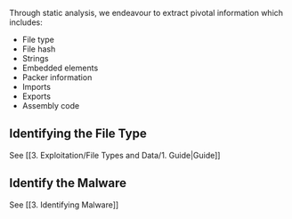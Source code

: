 Through static analysis, we endeavour to extract pivotal information which includes:

- File type
- File hash
- Strings
- Embedded elements
- Packer information
- Imports
- Exports
- Assembly code
## Identifying the File Type

See [[3. Exploitation/File Types and Data/1. Guide|Guide]]

## Identify the Malware 

See [[3. Identifying Malware]]



